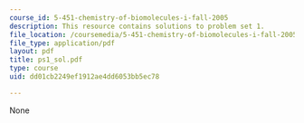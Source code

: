 ```yaml
---
course_id: 5-451-chemistry-of-biomolecules-i-fall-2005
description: This resource contains solutions to problem set 1.
file_location: /coursemedia/5-451-chemistry-of-biomolecules-i-fall-2005/dd01cb2249ef1912ae4dd6053bb5ec78_ps1_sol.pdf
file_type: application/pdf
layout: pdf
title: ps1_sol.pdf
type: course
uid: dd01cb2249ef1912ae4dd6053bb5ec78

---
```

None